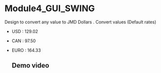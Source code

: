 # Module4_GUI_SWING

Design to convert any value to  JMD Dollars .
Convert values (Default rates)
- USD : 129.02
- CAN : 97.50
- EURO : 164.33

  ## Demo video

  

